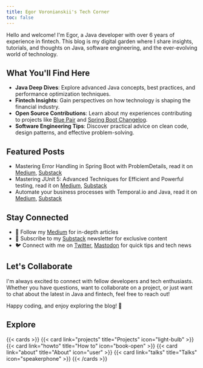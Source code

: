 ```yaml
---
title: Egor Voronianskii's Tech Corner 
toc: false
---
```


Hello and welcome! I'm Egor, a Java developer with over 6 years of experience in fintech. This blog is my digital garden where I share insights, tutorials, and thoughts on Java, software engineering, and the ever-evolving world of technology.

## What You'll Find Here

- **Java Deep Dives**: Explore advanced Java concepts, best practices, and performance optimization techniques.
- **Fintech Insights**: Gain perspectives on how technology is shaping the financial industry.
- **Open Source Contributions**: Learn about my experiences contributing to projects like [Blue Pair](https://github.com/aurasphere/blue-pair) and [Spring Boot Changelog](https://github.com/sepanniemi/spring-boot-changelog).
- **Software Engineering Tips**: Discover practical advice on clean code, design patterns, and effective problem-solving.

## Featured Posts

- Mastering Error Handling in Spring Boot with ProblemDetails, read it on [Medium](https://medium.com/@vrnsky/mastering-error-handling-in-spring-boot-with-problemdetails-33eac63a2888), [Substack](https://vrnsky.substack.com/p/mastering-error-handling-in-spring)
- Mastering JUnit 5: Advanced Techniques for Efficient and Powerful testing, read it on [Medium](https://medium.com/@vrnsky/mastering-junit-5-advanced-techniques-for-efficient-and-powerful-testing-0203992bdb95), [Substack](https://vrnsky.substack.com/p/mastering-junit-5-advanced-techniques) 
- Automate your business processes with Temporal.io and Java, read it on [Medium](https://medium.com/@vrnsky/automate-your-business-processes-with-temporal-io-and-java-0e2e924be6e8), [Substack](https://vrnsky.substack.com/p/automate-your-business-processes)

## Stay Connected

- 📘 Follow my [Medium](https://vrnsky.medium.com) for in-depth articles
- 📧 Subscribe to my [Substack](https://vrnsky.substack.com) newsletter for exclusive content
- 🐦 Connect with me on [Twitter](https://twitter.com/VoronyanskyE), [Mastodon](https://me.dm/@vrnsky) for quick tips and tech news

## Let's Collaborate

I'm always excited to connect with fellow developers and tech enthusiasts. Whether you have questions, want to collaborate on a project, or just want to chat about the latest in Java and fintech, feel free to reach out!

Happy coding, and enjoy exploring the blog! 🚀

## Explore

{{< cards >}}
  {{< card link="projects" title="Projects" icon="light-bulb" >}}
  {{< card link="howto" title="How to" icon="book-open" >}}
  {{< card link="about" title="About" icon="user" >}}
  {{< card link="talks" title="Talks" icon="speakerphone" >}}
{{< /cards >}}
